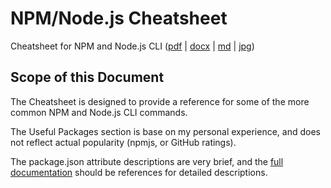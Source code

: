 # NPM/Node.js Cheatsheet
Cheatsheet for NPM and Node.js CLI ([pdf](npm_node_cheatsheet.pdf) | [docx](npm_node_cheatsheet.docx) | [md](npm_node_cheatsheet.md) | [jpg](npm_node_cheatsheet.jpg))

## Scope of this Document
The Cheatsheet is designed to provide a reference for some of the more common NPM and Node.js CLI commands.

The Useful Packages section is base on my personal experience, and does not reflect actual popularity (npmjs, or GitHub ratings).

The package.json attribute descriptions are very brief, and the [full documentation](https://docs.npmjs.com/files/package.json) should be references for detailed descriptions.